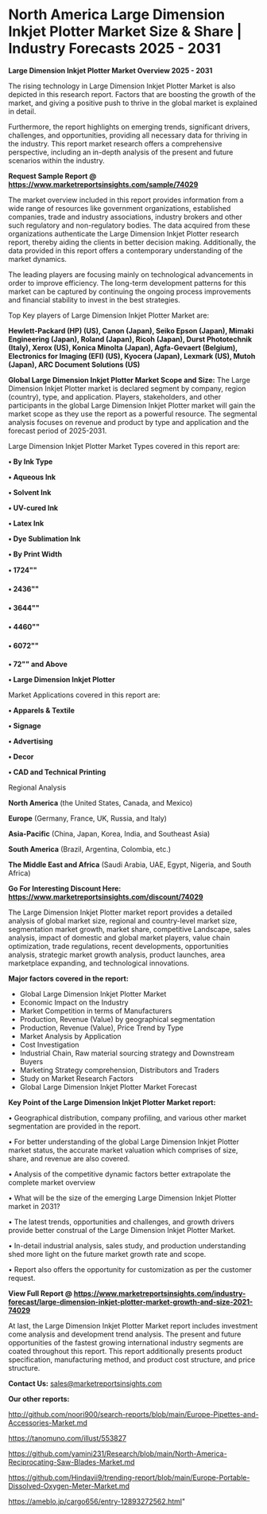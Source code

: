 # North America Large Dimension Inkjet Plotter Market Size & Share | Industry Forecasts 2025 - 2031

<Strong> Large Dimension Inkjet Plotter Market Overview 2025 - 2031</strong>

The rising technology in Large Dimension Inkjet Plotter Market is also depicted in this research report. Factors that are boosting the growth of the market, and giving a positive push to thrive in the global market is explained in detail.

Furthermore, the report highlights on emerging trends, significant drivers, challenges, and opportunities, providing all necessary data for thriving in the industry. This report market research offers a comprehensive perspective, including an in-depth analysis of the present and future scenarios within the industry.

<strong>Request Sample Report @ <a href=https://www.marketreportsinsights.com/sample/74029>https://www.marketreportsinsights.com/sample/74029</a></strong>

The market overview included in this report provides information from a wide range of resources like government organizations, established companies, trade and industry associations, industry brokers and other such regulatory and non-regulatory bodies. The data acquired from these organizations authenticate the Large Dimension Inkjet Plotter research report, thereby aiding the clients in better decision making. Additionally, the data provided in this report offers a contemporary understanding of the market dynamics.

The leading players are focusing mainly on technological advancements in order to improve efficiency. The long-term development patterns for this market can be captured by continuing the ongoing process improvements and financial stability to invest in the best strategies.

Top Key players of Large Dimension Inkjet Plotter Market are:

<strong>Hewlett-Packard (HP) (US), Canon (Japan), Seiko Epson (Japan), Mimaki Engineering (Japan), Roland (Japan), Ricoh (Japan), Durst Phototechnik (Italy), Xerox (US), Konica Minolta (Japan), Agfa-Gevaert (Belgium), Electronics for Imaging (EFI) (US), Kyocera (Japan), Lexmark (US), Mutoh (Japan), ARC Document Solutions (US)</strong>

<strong><b>Global Large Dimension Inkjet Plotter Market Scope and Size:</b></strong>
The Large Dimension Inkjet Plotter market is declared segment by company, region (country), type, and application. Players, stakeholders, and other participants in the global Large Dimension Inkjet Plotter market will gain the market scope as they use the report as a powerful resource. The segmental analysis focuses on revenue and product by type and application and the forecast period of 2025-2031.

Large Dimension Inkjet Plotter Market Types covered in this report are:

<strong>• By Ink Type

• Aqueous Ink

• Solvent Ink

• UV-cured Ink

• Latex Ink

• Dye Sublimation Ink

• By Print Width

• 1724""

• 2436""

• 3644""

• 4460""

• 6072""

• 72"" and Above

• Large Dimension Inkjet Plotter</strong>

Market Applications covered in this report are:

<strong>• Apparels & Textile

• Signage

• Advertising

• Decor

• CAD and Technical Printing</strong> 

Regional Analysis

<strong>North America</strong> (the United States, Canada, and Mexico)

<strong>Europe</strong> (Germany, France, UK, Russia, and Italy)

<strong>Asia-Pacific</strong> (China, Japan, Korea, India, and Southeast Asia)

<strong>South America</strong> (Brazil, Argentina, Colombia, etc.)

<strong>The Middle East and Africa</strong> (Saudi Arabia, UAE, Egypt, Nigeria, and South Africa)

<strong>Go For Interesting Discount Here: <a href=https://www.marketreportsinsights.com/discount/74029>https://www.marketreportsinsights.com/discount/74029</a></strong>

The Large Dimension Inkjet Plotter market report provides a detailed analysis of global market size, regional and country-level market size, segmentation market growth, market share, competitive Landscape, sales analysis, impact of domestic and global market players, value chain optimization, trade regulations, recent developments, opportunities analysis, strategic market growth analysis, product launches, area marketplace expanding, and technological innovations.

<strong><b>Major factors covered in the report:</b></strong>
<ul>
  <li>Global Large Dimension Inkjet Plotter Market </li>
  <li>Economic Impact on the Industry</li>
  <li>Market Competition in terms of Manufacturers</li>
  <li>Production, Revenue (Value) by geographical segmentation</li>
  <li>Production, Revenue (Value), Price Trend by Type</li>
  <li>Market Analysis by Application</li>
  <li>Cost Investigation</li>
  <li>Industrial Chain, Raw material sourcing strategy and Downstream Buyers</li>
  <li>Marketing Strategy comprehension, Distributors and Traders</li>
  <li>Study on Market Research Factors</li>
  <li>Global Large Dimension Inkjet Plotter Market Forecast</li>
</ul>

<strong><b>Key Point of the Large Dimension Inkjet Plotter Market report:</b></strong>

• Geographical distribution, company profiling, and various other market segmentation are provided in the report.

• For better understanding of the global Large Dimension Inkjet Plotter market status, the accurate market valuation which comprises of size, share, and revenue are also covered.

• Analysis of the competitive dynamic factors better extrapolate the complete market overview

• What will be the size of the emerging Large Dimension Inkjet Plotter market in 2031?

• The latest trends, opportunities and challenges, and growth drivers provide better construal of the Large Dimension Inkjet Plotter Market.

• In-detail industrial analysis, sales study, and production understanding shed more light on the future market growth rate and scope.

• Report also offers the opportunity for customization as per the customer request.

<strong><b>View Full Report @ <a href=https://www.marketreportsinsights.com/industry-forecast/large-dimension-inkjet-plotter-market-growth-and-size-2021-74029>https://www.marketreportsinsights.com/industry-forecast/large-dimension-inkjet-plotter-market-growth-and-size-2021-74029</a></b></strong>


At last, the Large Dimension Inkjet Plotter Market report includes investment come analysis and development trend analysis. The present and future opportunities of the fastest growing international industry segments are coated throughout this report. This report additionally presents product specification, manufacturing method, and product cost structure, and price structure.

<strong>Contact Us:</strong>
sales@marketreportsinsights.com

<strong>Our other reports:</strong>

<a href=http://github.com/noori900/search-reports/blob/main/Europe-Pipettes-and-Accessories-Market.md>http://github.com/noori900/search-reports/blob/main/Europe-Pipettes-and-Accessories-Market.md</a>

<a href=https://tanomuno.com/illust/553827>https://tanomuno.com/illust/553827</a>

<a href=https://github.com/yamini231/Research/blob/main/North-America-Reciprocating-Saw-Blades-Market.md>https://github.com/yamini231/Research/blob/main/North-America-Reciprocating-Saw-Blades-Market.md</a>

<a href=https://github.com/Hindavii9/trending-report/blob/main/Europe-Portable-Dissolved-Oxygen-Meter-Market.md>https://github.com/Hindavii9/trending-report/blob/main/Europe-Portable-Dissolved-Oxygen-Meter-Market.md</a>

<a href=https://ameblo.jp/cargo656/entry-12893272562.html>https://ameblo.jp/cargo656/entry-12893272562.html</a>"
